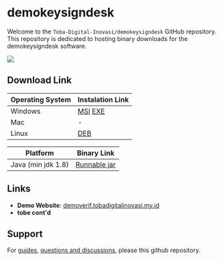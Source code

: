 # demokeysigndesk
Welcome to the `Toba-Digital-Inovasi/demokeysigndesk` GitHub repository. This repository is dedicated to hosting binary downloads for the demokeysigndesk software.

![](https://img.shields.io/github/v/release/Toba-Digital-Inovasi/demokeysigndesk)


## Download Link

| Operating System | Instalation Link                                      |
|------------------|------------------------------------------|
| Windows          | [MSI](https://github.com/Toba-Digital-Inovasi/demokeysigndesk/releases/download/24.04.03.0207/demokeysigndesk-1.0.msi) [EXE](https://github.com/Toba-Digital-Inovasi/demokeysigndesk/releases/download/24.04.03.0207/demokeysigndesk-1.0.exe) | 
| Mac              | - |
| Linux            | [DEB](https://github.com/Toba-Digital-Inovasi/demokeysigndesk/releases/download/24.04.03.0207/demokeysigndesk_1.0-1_amd64.deb) |

| Platform | Binary Link                                      |
|------------------|------------------------------------------|
| Java (min jdk 1.8) | [Runnable jar](https://github.com/Toba-Digital-Inovasi/demokeysigndesk/releases/download/24.04.03.0207/demokeysigndesk-1.0.jar) |

## Links

- **Demo Website**: [demoverif.tobadigitalinovasi.my.id](https://demoverif.tobadigitalinovasi.my.id/)
- **tobe cont'd**


## Support

For [guides](https://github.com/Toba-Digital-Inovasi/demokeysigndesk/wiki), [questions and discussions](https://github.com/Toba-Digital-Inovasi/demokeysigndesk/issues), please this github repository.
